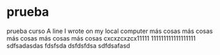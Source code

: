 # prueba
prueba curso
A line I wrote on my local computer
más cosas
más cosas
más cosas
más cosas
más cosas
cxcxzcxzcx11111
111111111111111111
sdfsadasdas
fdsfsda
dsfdsfdsa
sdfdsafasd